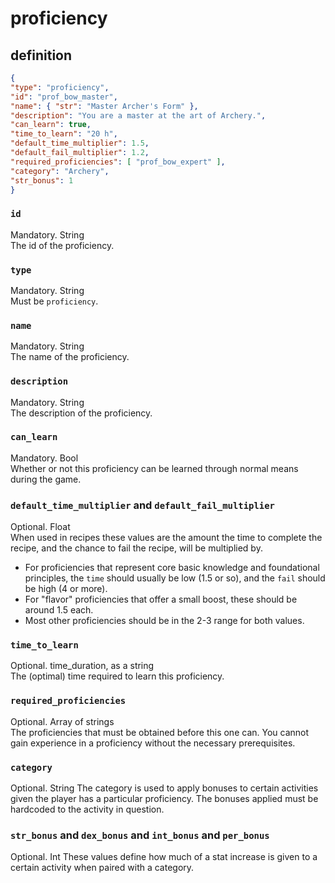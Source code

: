 # proficiency

## definition

```JSON
{
"type": "proficiency",
"id": "prof_bow_master",
"name": { "str": "Master Archer's Form" },
"description": "You are a master at the art of Archery.",
"can_learn": true,
"time_to_learn": "20 h",
"default_time_multiplier": 1.5,
"default_fail_multiplier": 1.2,
"required_proficiencies": [ "prof_bow_expert" ],
"category": "Archery",
"str_bonus": 1
}
```
### `id`
Mandatory. String  
The id of the proficiency.

### `type`
Mandatory. String  
Must be `proficiency`.

### `name`
Mandatory. String  
The name of the proficiency.

### `description`
Mandatory. String  
The description of the proficiency.

### `can_learn`
Mandatory. Bool  
Whether or not this proficiency can be learned through normal means during the game.

### `default_time_multiplier` and `default_fail_multiplier`
Optional. Float  
When used in recipes these values are the amount the time to complete the recipe, and the chance to fail the recipe, will be multiplied by.

- For proficiencies that represent core basic knowledge and foundational principles, the `time` should usually be low (1.5 or so), and the `fail` should be high (4 or more).
- For "flavor" proficiencies that offer a small boost, these should be around 1.5 each.
- Most other proficiencies should be in the 2-3 range for both values.

### `time_to_learn`
Optional. time_duration, as a string  
The (optimal) time required to learn this proficiency.

### `required_proficiencies`
Optional. Array of strings  
The proficiencies that must be obtained before this one can.  You cannot gain experience in a proficiency without the necessary prerequisites.

### `category`
Optional. String
The category is used to apply bonuses to certain activities given the player has a particular proficiency. The bonuses applied must be hardcoded to the activity in question.

### `str_bonus` and `dex_bonus` and `int_bonus` and `per_bonus`
Optional. Int
These values define how much of a stat increase is given to a certain activity when paired with a category.

